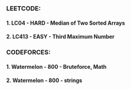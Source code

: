 ### LEETCODE:
#### 1. LC04 - HARD - Median of Two Sorted Arrays
#### 2. LC413 - EASY - Third Maximum Number

### CODEFORCES:
#### 1. Watermelon - 800 - Bruteforce, Math
#### 2. Watermelon - 800 - strings

